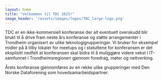 ```yaml
---
layout: home
title: "Velkommen til TDC 2025!"
image_header: '/assets/images/logos/TDC_large-logo.png'
---
```


TDC er en ikke-kommersiell konferanse der alt eventuelt overskudd blir brukt til å drive fram neste års konferanse og støtte arrangementer i Trondheim organisert av ulike teknologigrupperinger. Vi bruker for eksempel midler på å tilby lokaler for meetups og i statuttene for konferansen er det eksplisitt nedfelt at konferansen skal bidra til å muliggjøre videre vekst i IT-samfunnet i Trondheimsregionen gjennom foredrag, møter og nettverking.

Årets konferanse gjennomføres av en rekke ulike grupperinger med Den Norske Dataforening som hovedsamarbeidspartner.
